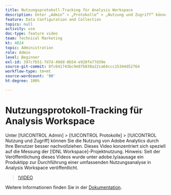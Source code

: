 ```yaml
---
title: Nutzungsprotokoll-Tracking für Analysis Workspace
description: Unter „Admin“ > „Protokolle“ > „Nutzung und Zugriff“ können Sie die Nutzung von Adobe Analytics durch Ihre Benutzer besser nachvollziehen. Dieses Video konzentriert sich speziell auf die Messung der Workspace-Projektnutzung.
feature: Data Configuration and Collection
topics: null
activity: use
doc-type: feature video
team: Technical Marketing
kt: 4024
topic: Administration
role: Admin
level: Beginner
exl-id: 397cfb51-7d7d-49dd-8b54-e928fe77d39e
source-git-commit: 8fc641743bc9e07b838a22ca64ccc15344d52764
workflow-type: tm+mt
source-wordcount: '90'
ht-degree: 100%

---
```


# Nutzungsprotokoll-Tracking für Analysis Workspace

Unter [!UICONTROL Admin] > [!UICONTROL Protokolle] > [!UICONTROL Nutzung und Zugriff] können Sie die Nutzung von Adobe Analytics durch Ihre Benutzer besser nachvollziehen. Dieses Video konzentriert sich speziell auf die Messung der [!DNL Workspace]-Projektnutzung. Hinweis: Seit der Veröffentlichung dieses Videos wurde unter adobe.ly/aausage ein Produktipp zur Durchführung einer umfassenden Nutzungsanalyse in Analysis Workspace veröffentlicht.

>[!VIDEO](https://video.tv.adobe.com/v/29768/?quality=12&learn=on)

Weitere Informationen finden Sie in der [Dokumentation](https://experienceleague.adobe.com/docs/analytics/admin/admin-tools/logs.html?lang=de).
